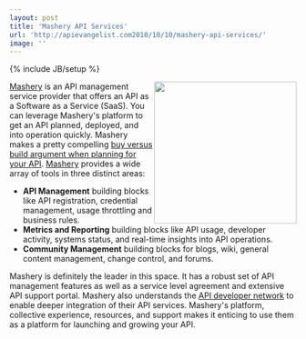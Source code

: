 ```yaml
---
layout: post
title: 'Mashery API Services'
url: 'http://apievangelist.com2010/10/10/mashery-api-services/'
image: ''
---
```

{% include JB/setup %}
<img src="http://kinlane-productions.s3.amazonaws.com/api-evangelist/Mashery-Logo.gif"  width="250" align="right" /><a href="http://www.mashery.com">Mashery</a> is an API management service provider that offers an API as a Software as a Service (SaaS). You can leverage Mashery's platform to get an API planned, deployed, and into operation quickly. Mashery makes a pretty compelling <a href="http://www.mashery.com/solution/buy_vs_build.html">buy versus build argument when planning for your API</a>.
<a href="http://www.mashery.com">Mashery</a> provides a wide array of tools in three distinct areas:
<ul >
     <li>
          <strong>API Management</strong> building blocks like API registration, credential management, usage throttling and business rules.
     </li>
     <li>
          <strong>Metrics and Reporting</strong> building blocks like API usage, developer activity, systems status, and real-time insights into API operations.
     </li>
     <li>
          <strong>Community Management</strong> building blocks for blogs, wiki, general content management, change control, and forums.
     </li>
</ul>Mashery is definitely the leader in this space. It has a robust set of API management features as well as a service level agreement and extensive API support portal.
Mashery also understands the <a href="http://developer.mashery.com/">API developer network</a> to enable deeper integration of their API services.
Mashery's platform, collective experience, resources, and support makes it enticing to use them as a platform for launching and growing your API.
